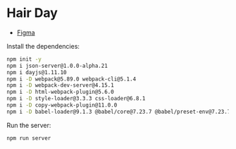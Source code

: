 # Hair Day

- [Figma](https://www.figma.com/community/file/1360316357733167308)

Install the dependencies:

```sh
npm init -y
npm i json-server@1.0.0-alpha.21
npm i dayjs@1.11.10
npm i -D webpack@5.89.0 webpack-cli@5.1.4
npm i -D webpack-dev-server@4.15.1
npm i -D html-webpack-plugin@5.6.0
npm i -D style-loader@3.3.3 css-loader@6.8.1
npm i -D copy-webpack-plugin@11.0.0
npm i -D babel-loader@9.1.3 @babel/core@7.23.7 @babel/preset-env@7.23.7
```

Run the server:

```sh
npm run server
```
